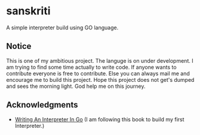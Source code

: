 # sanskriti
A simple interpreter build using GO language.

## Notice
This is one of my ambitious project. The languge is on under development. I am trying to find some time actually to write code. If anyone wants to contribute everyone is free to contribute. Else you can always mail me and encourage me to build this project. Hope this project does not get's dumped and sees the morning light. God help me on this journey.

## Acknowledgments

* [Writing An Interpreter In Go](https://interpreterbook.com/) (I am following this book to build my first Interpreter.)


